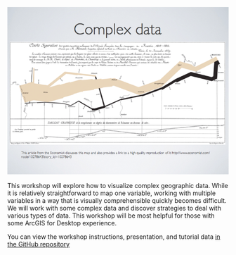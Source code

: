 [![Photo of Complex Data slide showing Napoleon's unsuccessful invasion of Russia in 1812](images/complexdatapresentation.png)](https://github.com/clarkdatalabs/complex_mapping)

This workshop will explore how to visualize complex geographic data. While it is relatively straightforward to map one variable, working with multiple variables in a way that is visually comprehensible quickly becomes difficult. We will work with some complex data and discover strategies to deal with various types of data. This workshop will be most helpful for those with some ArcGIS for Desktop experience.

You can view the workshop instructions, presentation, and tutorial data [in the GitHub repository](https://github.com/clarkdatalabs/complex_mapping)
